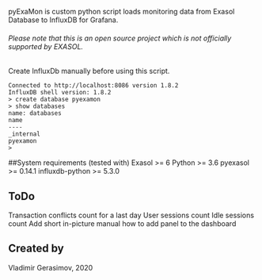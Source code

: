 pyExaMon is custom python script loads monitoring data from Exasol Database to InfluxDB for Grafana.


###### Please note that this is an open source project which is *not officially supported* by EXASOL.

Create InfluxDb manually before using this script.


```
Connected to http://localhost:8086 version 1.8.2
InfluxDB shell version: 1.8.2
> create database pyexamon
> show databases
name: databases
name
----
_internal
pyexamon
>
```


##System requirements (tested with)
Exasol >= 6
Python >= 3.6
pyexasol >= 0.14.1
influxdb-python >= 5.3.0


## ToDo
Transaction conflicts count for a last day
User sessions count
Idle sessions count
Add short in-picture manual how to add panel to the dashboard


## Created by
Vladimir Gerasimov, 2020

